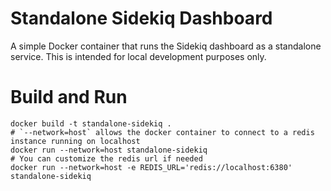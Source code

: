 # Standalone Sidekiq Dashboard

A simple Docker container that runs the Sidekiq dashboard as a standalone
service. This is intended for local development purposes only.

# Build and Run
```shell
docker build -t standalone-sidekiq .
# `--network=host` allows the docker container to connect to a redis instance running on localhost
docker run --network=host standalone-sidekiq
# You can customize the redis url if needed
docker run --network=host -e REDIS_URL='redis://localhost:6380' standalone-sidekiq
```
